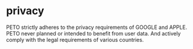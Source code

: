 # privacy

PETO strictly adheres to the privacy requirements of GOOGLE and APPLE. PETO never planned or intended to benefit from user data. And actively comply with the legal requirements of various countries.
